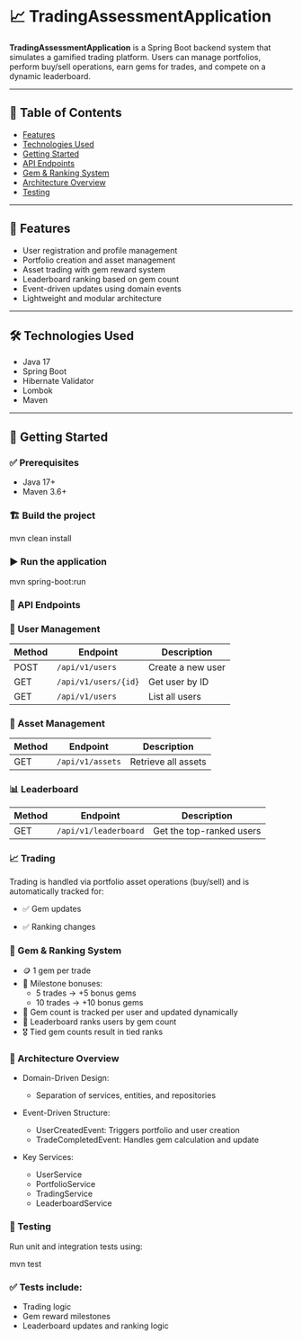# 📈 TradingAssessmentApplication

**TradingAssessmentApplication** is a Spring Boot backend system that simulates a gamified trading platform. Users can manage portfolios, perform buy/sell operations, earn gems for trades, and compete on a dynamic leaderboard.

---

## 📌 Table of Contents

- [Features](#features)
- [Technologies Used](#technologies-used)
- [Getting Started](#getting-started)
- [API Endpoints](#api-endpoints)
- [Gem & Ranking System](#gem--ranking-system)
- [Architecture Overview](#architecture-overview)
- [Testing](#testing)

---

## 🚀 Features

- User registration and profile management
- Portfolio creation and asset management
- Asset trading with gem reward system
- Leaderboard ranking based on gem count
- Event-driven updates using domain events
- Lightweight and modular architecture

---

## 🛠 Technologies Used

- Java 17
- Spring Boot
- Hibernate Validator
- Lombok
- Maven

---

## 🧰 Getting Started

### ✅ Prerequisites

- Java 17+
- Maven 3.6+

### 🏗️ Build the project

mvn clean install

### ▶️ Run the application

mvn spring-boot:run

### 📡 API Endpoints
### 👤 User Management

| Method | Endpoint             | Description       |
| ------ | -------------------- | ----------------- |
| POST   | `/api/v1/users`      | Create a new user |
| GET    | `/api/v1/users/{id}` | Get user by ID    |
| GET    | `/api/v1/users`      | List all users    |

### 💱 Asset Management
| Method | Endpoint         | Description         |
| ------ | ---------------- | ------------------- |
| GET    | `/api/v1/assets` | Retrieve all assets |

### 📊 Leaderboard
| Method | Endpoint              | Description              |
| ------ | --------------------- | ------------------------ |
| GET    | `/api/v1/leaderboard` | Get the top-ranked users |

### 📈 Trading
Trading is handled via portfolio asset operations (buy/sell) and is automatically tracked for:

- ✅ Gem updates

- ✅ Ranking changes

### 💎 Gem & Ranking System
- 🪙 1 gem per trade
- 🎯 Milestone bonuses:
  - 5 trades → +5 bonus gems
  - 10 trades → +10 bonus gems
- 🧮 Gem count is tracked per user and updated dynamically
- 🏅 Leaderboard ranks users by gem count
- 🎖️ Tied gem counts result in tied ranks


### 🧱 Architecture Overview
- Domain-Driven Design:
    - Separation of services, entities, and repositories

- Event-Driven Structure:
    - UserCreatedEvent: Triggers portfolio and user creation
    - TradeCompletedEvent: Handles gem calculation and update

- Key Services:
  - UserService
  - PortfolioService 
  - TradingService 
  - LeaderboardService

### 🧪 Testing
Run unit and integration tests using:

mvn test

### ✅ Tests include:
- Trading logic
- Gem reward milestones
- Leaderboard updates and ranking logic